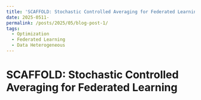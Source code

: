 ```yaml
---
title: 'SCAFFOLD: Stochastic Controlled Averaging for Federated Learning'
date: 2025-0511-
permalink: /posts/2025/05/blog-post-1/
tags:
  - Optimization
  - Federated Learning
  - Data Heterogeneous
---
```


SCAFFOLD: Stochastic Controlled Averaging for Federated Learning
======

